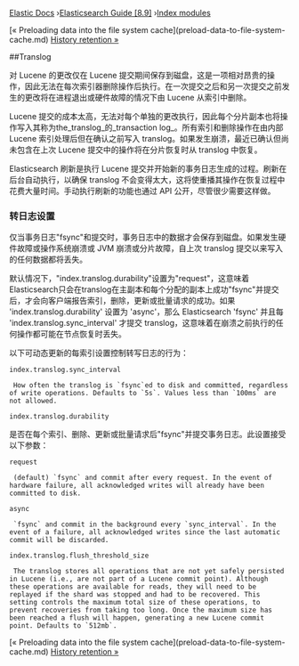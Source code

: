 

[Elastic Docs](/guide/) ›[Elasticsearch Guide [8.9]](index.md) ›[Index
modules](index-modules.md)

[« Preloading data into the file system cache](preload-data-to-file-system-
cache.md) [History retention »](index-modules-history-retention.md)

##Translog

对 Lucene 的更改仅在 Lucene 提交期间保存到磁盘，这是一项相对昂贵的操作，因此无法在每次索引器删除操作后执行。在一次提交之后和另一次提交之前发生的更改将在进程退出或硬件故障的情况下由 Lucene 从索引中删除。

Lucene 提交的成本太高，无法对每个单独的更改执行，因此每个分片副本也将操作写入其称为the_translog_的_transaction log_。所有索引和删除操作在由内部 Lucene 索引处理后但在确认之前写入 translog。如果发生崩溃，最近已确认但尚未包含在上次 Lucene 提交中的操作将在分片恢复时从 translog 中恢复。

Elasticsearch 刷新是执行 Lucene 提交并开始新的事务日志生成的过程。刷新在后台自动执行，以确保 translog 不会变得太大，这将使重播其操作在恢复过程中花费大量时间。手动执行刷新的功能也通过 API 公开，尽管很少需要这样做。

### 转日志设置

仅当事务日志"fsync"和提交时，事务日志中的数据才会保存到磁盘。如果发生硬件故障或操作系统崩溃或 JVM 崩溃或分片故障，自上次 translog 提交以来写入的任何数据都将丢失。

默认情况下，"index.translog.durability"设置为"request"，这意味着Elasticsearch只会在translog在主副本和每个分配的副本上成功"fsync"并提交后，才会向客户端报告索引，删除，更新或批量请求的成功。如果 'index.translog.durability' 设置为 'async'，那么 Elasticsearch 'fsync' 并且每 'index.translog.sync_interval' 才提交 translog，这意味着在崩溃之前执行的任何操作都可能在节点恢复时丢失。

以下可动态更新的每索引设置控制转写日志的行为：

`index.translog.sync_interval`

     How often the translog is `fsync`ed to disk and committed, regardless of write operations. Defaults to `5s`. Values less than `100ms` are not allowed. 
`index.translog.durability`

    

是否在每个索引、删除、更新或批量请求后"fsync"并提交事务日志。此设置接受以下参数：

`request`

     (default) `fsync` and commit after every request. In the event of hardware failure, all acknowledged writes will already have been committed to disk. 
`async`

     `fsync` and commit in the background every `sync_interval`. In the event of a failure, all acknowledged writes since the last automatic commit will be discarded. 

`index.translog.flush_threshold_size`

     The translog stores all operations that are not yet safely persisted in Lucene (i.e., are not part of a Lucene commit point). Although these operations are available for reads, they will need to be replayed if the shard was stopped and had to be recovered. This setting controls the maximum total size of these operations, to prevent recoveries from taking too long. Once the maximum size has been reached a flush will happen, generating a new Lucene commit point. Defaults to `512mb`. 

[« Preloading data into the file system cache](preload-data-to-file-system-
cache.md) [History retention »](index-modules-history-retention.md)
